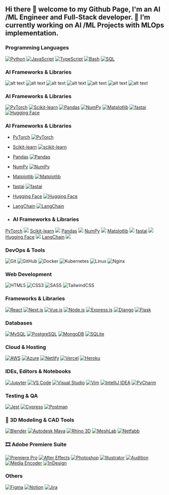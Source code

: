 ## Hi there 👋 welcome to my Github Page, I'm an AI /ML Engineer and Full-Stack developer. 🔭 I’m currently working on AI /ML Projects with MLOps implementation.

### Programming Languages
[![Python](https://img.shields.io/badge/-Python-3776AB?style=flat&logo=python&logoColor=white)](https://www.python.org/)
[![JavaScript](https://img.shields.io/badge/-JavaScript-F7DF1E?style=flat&logo=javascript&logoColor=black)](https://developer.mozilla.org/en-US/docs/Web/JavaScript)
[![TypeScript](https://img.shields.io/badge/-TypeScript-3178C6?style=flat&logo=typescript&logoColor=white)](https://www.typescriptlang.org/)
[![Bash](https://img.shields.io/badge/-Bash-4EAA25?style=flat&logo=gnu-bash&logoColor=white)](https://www.gnu.org/software/bash/)
[![SQL](https://img.shields.io/badge/-SQL-025E8C?style=flat&logo=database&logoColor=white)](https://en.wikipedia.org/wiki/SQL)

### AI Frameworks & Libraries
![alt text](https://img.shields.io/badge/-PyTorch-EE4C2C?style=flat&logo=pytorch&logoColor=white)
![alt text](https://img.shields.io/badge/-Scikit--Learn-F7931E?style=flat&logo=scikit-learn&logoColor=white)
![alt text](https://img.shields.io/badge/-Pandas-150458?style=flat&logo=pandas&logoColor=white)
![alt text](https://img.shields.io/badge/-NumPy-013243?style=flat&logo=numpy&logoColor=white)
![alt text](https://img.shields.io/badge/-Matplotlib-11557C?style=flat&logo=matplotlib&logoColor=white)
![alt text](https://img.shields.io/badge/-fastai-0055FF?style=flat&logo=fastapi&logoColor=white)
![alt text](https://img.shields.io/badge/-Hugging_Face-FF6C37?style=flat&logo=huggingface&logoColor=white)

### AI Frameworks & Libraries

[![PyTorch](https://img.shields.io/badge/-PyTorch-EE4C2C?style=flat&logo=pytorch&logoColor=white)](https://pytorch.org/) 
[![Scikit-learn](https://img.shields.io/badge/-Scikit--Learn-F7931E?style=flat&logo=scikit-learn&logoColor=white)](https://scikit-learn.org/) 
[![Pandas](https://img.shields.io/badge/-Pandas-150458?style=flat&logo=pandas&logoColor=white)](https://pandas.pydata.org/) 
[![NumPy](https://img.shields.io/badge/-NumPy-013243?style=flat&logo=numpy&logoColor=white)](https://numpy.org/) 
[![Matplotlib](https://img.shields.io/badge/-Matplotlib-11557C?style=flat&logo=matplotlib&logoColor=white)](https://matplotlib.org/) 
[![fastai](https://img.shields.io/badge/-fastai-0055FF?style=flat&logo=fastapi&logoColor=white)](https://www.fast.ai/) 
[![Hugging Face](https://img.shields.io/badge/-Hugging_Face-FF6C37?style=flat&logo=huggingface&logoColor=white)](https://huggingface.co/transformers/)


### AI Frameworks & Libraries

- [PyTorch](https://pytorch.org/) [![PyTorch](https://img.shields.io/badge/-PyTorch-EE4C2C?style=flat&logo=pytorch&logoColor=white)](https://pytorch.org/)
- [Scikit-learn](https://scikit-learn.org/) [![scikit-learn](https://img.shields.io/badge/-Scikit--Learn-F7931E?style=flat&logo=scikit-learn&logoColor=white)](https://scikit-learn.org/)
- [Pandas](https://pandas.pydata.org/) [![Pandas](https://img.shields.io/badge/-Pandas-150458?style=flat&logo=pandas&logoColor=white)](https://pandas.pydata.org/)
- [NumPy](https://numpy.org/) [![NumPy](https://img.shields.io/badge/-NumPy-013243?style=flat&logo=numpy&logoColor=white)](https://numpy.org/)
- [Matplotlib](https://matplotlib.org/) [![Matplotlib](https://img.shields.io/badge/-Matplotlib-11557C?style=flat&logo=matplotlib&logoColor=white)](https://matplotlib.org/)
- [fastai](https://www.fast.ai/) [![fastai](https://img.shields.io/badge/-fastai-0055FF?style=flat&logo=fastapi&logoColor=white)](https://www.fast.ai/)
- [Hugging Face](https://huggingface.co/transformers/) [![Hugging Face](https://img.shields.io/badge/-Hugging_Face-FF6C37?style=flat&logo=huggingface&logoColor=white)](https://huggingface.co/transformers/)
- [LangChain](https://python.langchain.com/) [![LangChain](https://img.shields.io/badge/-LangChain-43a047?style=flat&logo=langchain&logoColor=white)](https://python.langchain.com/)

- ### AI Frameworks & Libraries
[PyTorch](https://pytorch.org/) [![](https://img.shields.io/badge/-PyTorch-EE4C2C?style=flat&logo=pytorch&logoColor=white)](https://pytorch.org/) [Scikit-learn](https://scikit-learn.org/) [![](https://img.shields.io/badge/-Scikit--Learn-F7931E?style=flat&logo=scikit-learn&logoColor=white)](https://scikit-learn.org/) [Pandas](https://pandas.pydata.org/) [![](https://img.shields.io/badge/-Pandas-150458?style=flat&logo=pandas&logoColor=white)](https://pandas.pydata.org/) [NumPy](https://numpy.org/) [![](https://img.shields.io/badge/-NumPy-013243?style=flat&logo=numpy&logoColor=white)](https://numpy.org/) [Matplotlib](https://matplotlib.org/) [![](https://img.shields.io/badge/-Matplotlib-11557C?style=flat&logo=matplotlib&logoColor=white)](https://matplotlib.org/) [fastai](https://www.fast.ai/) [![](https://img.shields.io/badge/-fastai-0055FF?style=flat&logo=fastapi&logoColor=white)](https://www.fast.ai/) [Hugging Face](https://huggingface.co/transformers/) [![](https://img.shields.io/badge/-Hugging_Face-FF6C37?style=flat&logo=huggingface&logoColor=white)](https://huggingface.co/transformers/) [LangChain](https://python.langchain.com/) [![](https://img.shields.io/badge/-LangChain-43a047?style=flat&logo=langchain&logoColor=white)](https://python.langchain.com/)


### DevOps & Tools
![Git](https://img.shields.io/badge/-Git-F05032?style=flat&logo=git&logoColor=white)
![GitHub](https://img.shields.io/badge/-GitHub-181717?style=flat&logo=github&logoColor=white)
![Docker](https://img.shields.io/badge/-Docker-2496ED?style=flat&logo=docker&logoColor=white)
![Kubernetes](https://img.shields.io/badge/-Kubernetes-326CE5?style=flat&logo=kubernetes&logoColor=white)
![Linux](https://img.shields.io/badge/-Linux-FCC624?style=flat&logo=linux&logoColor=black)
![Nginx](https://img.shields.io/badge/-Nginx-009639?style=flat&logo=nginx&logoColor=white)

### Web Development
![HTML5](https://img.shields.io/badge/-HTML5-E34F26?style=flat&logo=html5&logoColor=white)
![CSS3](https://img.shields.io/badge/-CSS3-1572B6?style=flat&logo=css3&logoColor=white)
![SASS](https://img.shields.io/badge/-SASS-CC6699?style=flat&logo=sass&logoColor=white)
![TailwindCSS](https://img.shields.io/badge/-Tailwind_CSS-38B2AC?style=flat&logo=tailwind-css&logoColor=white)

### Frameworks & Libraries  
[![React](https://img.shields.io/badge/-React-61DAFB?style=flat&logo=react&logoColor=black)](https://reactjs.org)
[![Next.js](https://img.shields.io/badge/-Next.js-000000?style=flat&logo=next.js&logoColor=white)](https://nextjs.org)
[![Vue.js](https://img.shields.io/badge/-Vue.js-4FC08D?style=flat&logo=vue.js&logoColor=white)](https://vuejs.org)
[![Node.js](https://img.shields.io/badge/-Node.js-339933?style=flat&logo=node.js&logoColor=white)](https://nodejs.org)
[![Express.js](https://img.shields.io/badge/-Express-000000?style=flat&logo=express&logoColor=white)](https://expressjs.com)
[![Django](https://img.shields.io/badge/-Django-092E20?style=flat&logo=django&logoColor=white)](https://www.djangoproject.com)
[![Flask](https://img.shields.io/badge/-Flask-000000?style=flat&logo=flask&logoColor=white)](https://flask.palletsprojects.com)

### Databases  
[![MySQL](https://img.shields.io/badge/-MySQL-4479A1?style=flat&logo=mysql&logoColor=white)](https://www.mysql.com)
[![PostgreSQL](https://img.shields.io/badge/-PostgreSQL-336791?style=flat&logo=postgresql&logoColor=white)](https://www.postgresql.org)
[![MongoDB](https://img.shields.io/badge/-MongoDB-47A248?style=flat&logo=mongodb&logoColor=white)](https://www.mongodb.com)
[![SQLite](https://img.shields.io/badge/-SQLite-003B57?style=flat&logo=sqlite&logoColor=white)](https://www.sqlite.org)

### Cloud & Hosting  
[![AWS](https://img.shields.io/badge/-AWS-232F3E?style=flat&logo=amazon-aws&logoColor=white)](https://aws.amazon.com)
[![Azure](https://img.shields.io/badge/-Azure-0078D4?style=flat&logo=microsoft-azure&logoColor=white)](https://azure.microsoft.com)
[![Netlify](https://img.shields.io/badge/-Netlify-00C7B7?style=flat&logo=netlify&logoColor=white)](https://www.netlify.com)
[![Vercel](https://img.shields.io/badge/-Vercel-000000?style=flat&logo=vercel&logoColor=white)](https://vercel.com)
[![Heroku](https://img.shields.io/badge/-Heroku-430098?style=flat&logo=heroku&logoColor=white)](https://www.heroku.com)

### IDEs, Editors & Notebooks  
[![Jupyter](https://img.shields.io/badge/-Jupyter-F37626?style=flat&logo=jupyter&logoColor=white)](https://jupyter.org/)
[![VS Code](https://img.shields.io/badge/-VS_Code-007ACC?style=flat&logo=visual-studio-code&logoColor=white)](https://code.visualstudio.com/)
[![Visual Studio](https://img.shields.io/badge/-Visual_Studio-5C2D91?style=flat&logo=visual-studio&logoColor=white)](https://visualstudio.microsoft.com/)
[![Vim](https://img.shields.io/badge/-Vim-019733?style=flat&logo=vim&logoColor=white)](https://www.vim.org/)
[![IntelliJ IDEA](https://img.shields.io/badge/-IntelliJ_IDEA-000000?style=flat&logo=intellij-idea&logoColor=white)](https://www.jetbrains.com/idea/)
[![PyCharm](https://img.shields.io/badge/-PyCharm-000000?style=flat&logo=pycharm&logoColor=white)](https://www.jetbrains.com/pycharm/)

### Testing & QA  
[![Jest](https://img.shields.io/badge/-Jest-C21325?style=flat&logo=jest&logoColor=white)](https://jestjs.io)
[![Cypress](https://img.shields.io/badge/-Cypress-17202C?style=flat&logo=cypress&logoColor=white)](https://www.cypress.io)
[![Postman](https://img.shields.io/badge/-Postman-FF6C37?style=flat&logo=postman&logoColor=white)](https://www.postman.com)

### 🧱 3D Modeling & CAD Tools  
[![Blender](https://img.shields.io/badge/-Blender-F5792A?style=flat&logo=blender&logoColor=white)](https://www.blender.org)
[![Autodesk Maya](https://img.shields.io/badge/-Maya-000000?style=flat&logo=autodesk&logoColor=white)](https://www.autodesk.com/products/maya/overview)
[![Rhino 3D](https://img.shields.io/badge/-Rhino_3D-801010?style=flat&logoColor=white)](https://www.rhino3d.com)
[![MeshLab](https://img.shields.io/badge/-MeshLab-006699?style=flat&logoColor=white)](https://www.meshlab.net)
[![Netfabb](https://img.shields.io/badge/-Netfabb-0071C5?style=flat&logo=autodesk&logoColor=white)](https://www.autodesk.com/products/netfabb/overview)

### 🎞️ Adobe Premiere Suite

[![Premiere Pro](https://img.shields.io/badge/-Premiere_Pro-9999FF?style=flat&logo=adobe-premiere-pro&logoColor=white)](https://www.adobe.com/products/premiere.html) [![After Effects](https://img.shields.io/badge/-After_Effects-9999FF?style=flat&logo=adobe-after-effects&logoColor=white)](https://www.adobe.com/products/aftereffects.html) [![Photoshop](https://img.shields.io/badge/-Photoshop-31A8FF?style=flat&logo=adobe-photoshop&logoColor=white)](https://www.adobe.com/products/photoshop.html) [![Illustrator](https://img.shields.io/badge/-Illustrator-FF9A00?style=flat&logo=adobe-illustrator&logoColor=white)](https://www.adobe.com/products/illustrator.html) [![Audition](https://img.shields.io/badge/-Audition-00E4CC?style=flat&logo=adobe-audition&logoColor=white)](https://www.adobe.com/products/audition.html) [![Media Encoder](https://img.shields.io/badge/-Media_Encoder-9999FF?style=flat&logo=adobe-media-encoder&logoColor=white)](https://www.adobe.com/products/media-encoder.html) [![InDesign](https://img.shields.io/badge/-InDesign-FF3366?style=flat&logo=adobe-indesign&logoColor=white)](https://www.adobe.com/products/indesign.html)



### Others  
[![Figma](https://img.shields.io/badge/-Figma-F24E1E?style=flat&logo=figma&logoColor=white)](https://www.figma.com)
[![Notion](https://img.shields.io/badge/-Notion-000000?style=flat&logo=notion&logoColor=white)](https://www.notion.so)
[![Jira](https://img.shields.io/badge/-Jira-0052CC?style=flat&logo=jira&logoColor=white)](https://www.atlassian.com/software/jira)

<!--
**spha-code/spha-code** is a ✨ _special_ ✨ repository because its `README.md` (this file) appears on your GitHub profile.

Here are some ideas to get you started:


- 🌱 I’m currently learning ...
- 👯 I’m looking to collaborate on ...
- 🤔 I’m looking for help with ...
- 💬 Ask me about ...
- 📫 How to reach me: ...
- 😄 Pronouns: ...
- ⚡ Fun fact: ...
-->
